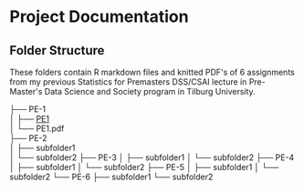 # Project Documentation

## Folder Structure

These folders contain R markdown files and knitted PDF's of 6 assignments from my previous Statistics for Premasters DSS/CSAI lecture in Pre-Master's Data Science and Society program in Tilburg University.

├── PE-1 <br />
│   ├── [PE1](PE1/PE1.Rmd) <br />
│   └── PE1.pdf <br />
├── PE-2 <br />
│   ├── subfolder1 <br />
│   └── subfolder2
├── PE-3
│   ├── subfolder1
│   └── subfolder2
├── PE-4
│   ├── subfolder1
│   └── subfolder2
├── PE-5
│   ├── subfolder1
│   └── subfolder2
└── PE-6
    ├── subfolder1
    └── subfolder2

